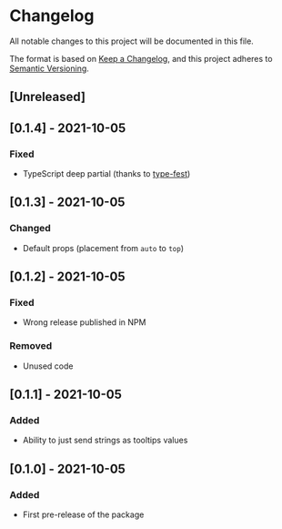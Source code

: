 # Changelog

All notable changes to this project will be documented in this file.

The format is based on [Keep a Changelog](https://keepachangelog.com/en/1.0.0/),
and this project adheres to [Semantic Versioning](https://semver.org/spec/v2.0.0.html).

## [Unreleased]

## [0.1.4] - 2021-10-05

### Fixed

- TypeScript deep partial (thanks to [type-fest](https://github.com/sindresorhus/type-fest))

## [0.1.3] - 2021-10-05

### Changed

- Default props (placement from `auto` to `top`)

## [0.1.2] - 2021-10-05

### Fixed

- Wrong release published in NPM

### Removed

- Unused code

## [0.1.1] - 2021-10-05

### Added

- Ability to just send strings as tooltips values

## [0.1.0] - 2021-10-05

### Added

- First pre-release of the package